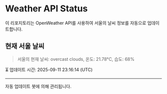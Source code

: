 
# Weather API Status

이 리포지토리는 OpenWeather API를 사용하여 서울의 날씨 정보를 자동으로 업데이트합니다.

## 현재 서울 날씨
> 서울의 현재 날씨: overcast clouds, 온도: 21.78°C, 습도: 68%

⏳ 업데이트 시간: 2025-09-11 23:16:14 (UTC)

---
자동 업데이트 봇에 의해 관리됩니다.

